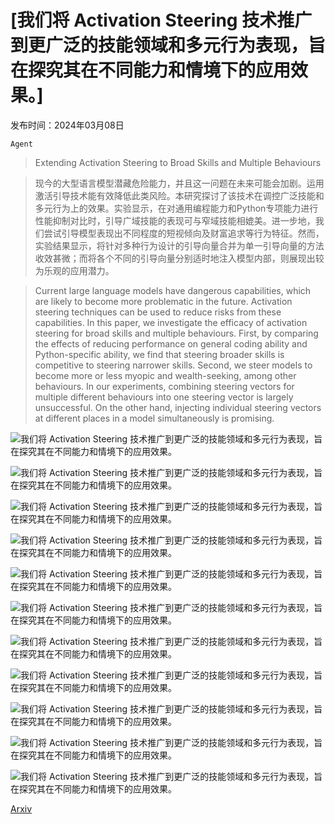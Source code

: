 # [我们将 Activation Steering 技术推广到更广泛的技能领域和多元行为表现，旨在探究其在不同能力和情境下的应用效果。]

发布时间：2024年03月08日

`Agent`

> Extending Activation Steering to Broad Skills and Multiple Behaviours

> 现今的大型语言模型潜藏危险能力，并且这一问题在未来可能会加剧。运用激活引导技术能有效降低此类风险。本研究探讨了该技术在调控广泛技能和多元行为上的效果。实验显示，在对通用编程能力和Python专项能力进行性能抑制对比时，引导广域技能的表现可与窄域技能相媲美。进一步地，我们尝试引导模型表现出不同程度的短视倾向及财富追求等行为特征。然而，实验结果显示，将针对多种行为设计的引导向量合并为单一引导向量的方法收效甚微；而将各个不同的引导向量分别适时地注入模型内部，则展现出较为乐观的应用潜力。

> Current large language models have dangerous capabilities, which are likely to become more problematic in the future. Activation steering techniques can be used to reduce risks from these capabilities. In this paper, we investigate the efficacy of activation steering for broad skills and multiple behaviours. First, by comparing the effects of reducing performance on general coding ability and Python-specific ability, we find that steering broader skills is competitive to steering narrower skills. Second, we steer models to become more or less myopic and wealth-seeking, among other behaviours. In our experiments, combining steering vectors for multiple different behaviours into one steering vector is largely unsuccessful. On the other hand, injecting individual steering vectors at different places in a model simultaneously is promising.

![我们将 Activation Steering 技术推广到更广泛的技能领域和多元行为表现，旨在探究其在不同能力和情境下的应用效果。](../../../paper_images/2403.05767/general_coding.png)

![我们将 Activation Steering 技术推广到更广泛的技能领域和多元行为表现，旨在探究其在不同能力和情境下的应用效果。](../../../paper_images/2403.05767/general_coding_cropped.png)

![我们将 Activation Steering 技术推广到更广泛的技能领域和多元行为表现，旨在探究其在不同能力和情境下的应用效果。](../../../paper_images/2403.05767/python_ability.png)

![我们将 Activation Steering 技术推广到更广泛的技能领域和多元行为表现，旨在探究其在不同能力和情境下的应用效果。](../../../paper_images/2403.05767/python_ability_cropped.png)

![我们将 Activation Steering 技术推广到更广泛的技能领域和多元行为表现，旨在探究其在不同能力和情境下的应用效果。](../../../paper_images/2403.05767/single_steering_layer_15.png)

![我们将 Activation Steering 技术推广到更广泛的技能领域和多元行为表现，旨在探究其在不同能力和情境下的应用效果。](../../../paper_images/2403.05767/layer_15_all_results.png)

![我们将 Activation Steering 技术推广到更广泛的技能领域和多元行为表现，旨在探究其在不同能力和情境下的应用效果。](../../../paper_images/2403.05767/simultaneous_steering.png)

![我们将 Activation Steering 技术推广到更广泛的技能领域和多元行为表现，旨在探究其在不同能力和情境下的应用效果。](../../../paper_images/2403.05767/single_steering_layer_10.png)

![我们将 Activation Steering 技术推广到更广泛的技能领域和多元行为表现，旨在探究其在不同能力和情境下的应用效果。](../../../paper_images/2403.05767/layer_10_all_results.png)

![我们将 Activation Steering 技术推广到更广泛的技能领域和多元行为表现，旨在探究其在不同能力和情境下的应用效果。](../../../paper_images/2403.05767/activation_distribution_layer_15.png)

![我们将 Activation Steering 技术推广到更广泛的技能领域和多元行为表现，旨在探究其在不同能力和情境下的应用效果。](../../../paper_images/2403.05767/multi_steering_activation_distributions.png)

[Arxiv](https://arxiv.org/abs/2403.05767)